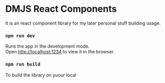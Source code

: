 # DMJS React Components 
It is an react component library for my later personal stuff building usage. 

### `npm run dev`
Runs the app in the development mode.<br>
Open [http://localhost:1234](http://localhost:1234) to view it in the browser.

### `npm run build`
To build the library on yuour local
